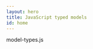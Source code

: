 ```yaml
---
layout: hero
title: JavaScript typed models
id: home
---
```


<section class="light home-section">
  model-types.js
</section>
